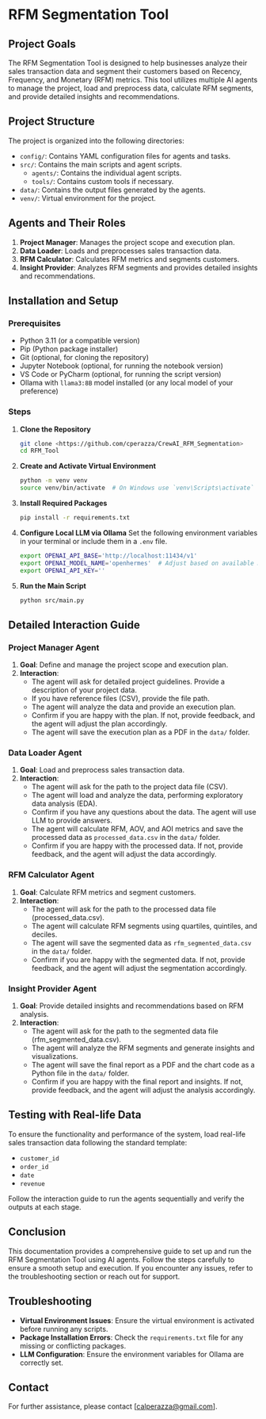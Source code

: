 # RFM Segmentation Tool

## Project Goals
The RFM Segmentation Tool is designed to help businesses analyze their sales transaction data and segment their customers based on Recency, Frequency, and Monetary (RFM) metrics. This tool utilizes multiple AI agents to manage the project, load and preprocess data, calculate RFM segments, and provide detailed insights and recommendations.

## Project Structure
The project is organized into the following directories:
- `config/`: Contains YAML configuration files for agents and tasks.
- `src/`: Contains the main scripts and agent scripts.
  - `agents/`: Contains the individual agent scripts.
  - `tools/`: Contains custom tools if necessary.
- `data/`: Contains the output files generated by the agents.
- `venv/`: Virtual environment for the project.

## Agents and Their Roles
1. **Project Manager**: Manages the project scope and execution plan.
2. **Data Loader**: Loads and preprocesses sales transaction data.
3. **RFM Calculator**: Calculates RFM metrics and segments customers.
4. **Insight Provider**: Analyzes RFM segments and provides detailed insights and recommendations.

## Installation and Setup

### Prerequisites
- Python 3.11 (or a compatible version)
- Pip (Python package installer)
- Git (optional, for cloning the repository)
- Jupyter Notebook (optional, for running the notebook version)
- VS Code or PyCharm (optional, for running the script version)
- Ollama with `llama3:8B` model installed (or any local model of your preference)

### Steps

1. **Clone the Repository**
    ```bash
    git clone <https://github.com/cperazza/CrewAI_RFM_Segmentation>
    cd RFM_Tool
    ```

2. **Create and Activate Virtual Environment**
    ```bash
    python -m venv venv
    source venv/bin/activate  # On Windows use `venv\Scripts\activate`
    ```

3. **Install Required Packages**
    ```bash
    pip install -r requirements.txt
    ```

4. **Configure Local LLM via Ollama**
    Set the following environment variables in your terminal or include them in a `.env` file.
    ```bash
    export OPENAI_API_BASE='http://localhost:11434/v1'
    export OPENAI_MODEL_NAME='openhermes'  # Adjust based on available model
    export OPENAI_API_KEY=''
    ```

5. **Run the Main Script**
    ```bash
    python src/main.py
    ```

## Detailed Interaction Guide

### Project Manager Agent
1. **Goal**: Define and manage the project scope and execution plan.
2. **Interaction**:
   - The agent will ask for detailed project guidelines. Provide a description of your project data.
   - If you have reference files (CSV), provide the file path.
   - The agent will analyze the data and provide an execution plan.
   - Confirm if you are happy with the plan. If not, provide feedback, and the agent will adjust the plan accordingly.
   - The agent will save the execution plan as a PDF in the `data/` folder.

### Data Loader Agent
1. **Goal**: Load and preprocess sales transaction data.
2. **Interaction**:
   - The agent will ask for the path to the project data file (CSV).
   - The agent will load and analyze the data, performing exploratory data analysis (EDA).
   - Confirm if you have any questions about the data. The agent will use LLM to provide answers.
   - The agent will calculate RFM, AOV, and AOI metrics and save the processed data as `processed_data.csv` in the `data/` folder.
   - Confirm if you are happy with the processed data. If not, provide feedback, and the agent will adjust the data accordingly.

### RFM Calculator Agent
1. **Goal**: Calculate RFM metrics and segment customers.
2. **Interaction**:
   - The agent will ask for the path to the processed data file (processed_data.csv).
   - The agent will calculate RFM segments using quartiles, quintiles, and deciles.
   - The agent will save the segmented data as `rfm_segmented_data.csv` in the `data/` folder.
   - Confirm if you are happy with the segmented data. If not, provide feedback, and the agent will adjust the segmentation accordingly.

### Insight Provider Agent
1. **Goal**: Provide detailed insights and recommendations based on RFM analysis.
2. **Interaction**:
   - The agent will ask for the path to the segmented data file (rfm_segmented_data.csv).
   - The agent will analyze the RFM segments and generate insights and visualizations.
   - The agent will save the final report as a PDF and the chart code as a Python file in the `data/` folder.
   - Confirm if you are happy with the final report and insights. If not, provide feedback, and the agent will adjust the analysis accordingly.

## Testing with Real-life Data
To ensure the functionality and performance of the system, load real-life sales transaction data following the standard template:
- `customer_id`
- `order_id`
- `date`
- `revenue`

Follow the interaction guide to run the agents sequentially and verify the outputs at each stage.

## Conclusion
This documentation provides a comprehensive guide to set up and run the RFM Segmentation Tool using AI agents. Follow the steps carefully to ensure a smooth setup and execution. If you encounter any issues, refer to the troubleshooting section or reach out for support.

## Troubleshooting
- **Virtual Environment Issues**: Ensure the virtual environment is activated before running any scripts.
- **Package Installation Errors**: Check the `requirements.txt` file for any missing or conflicting packages.
- **LLM Configuration**: Ensure the environment variables for Ollama are correctly set.

## Contact
For further assistance, please contact [calperazza@gmail.com].